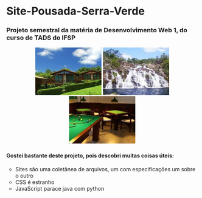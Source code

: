 # Site-Pousada-Serra-Verde
<h3 display="flex "aligh="center">Projeto semestral da matéria de Desenvolvimento Web 1, do curso de TADS do IFSP</h3>

<div display="flex" align="center">
<img aligh="left" height="125" src="https://raw.githubusercontent.com/MQ-J/Site-Pousada-Serra-Verde/main/midias/images/foto1.jpg"/>
<img aligh="left" height="125" src="https://raw.githubusercontent.com/MQ-J/Site-Pousada-Serra-Verde/main/midias/images/foto2.jpg"/>
<img aligh="left" height="125" src="https://raw.githubusercontent.com/MQ-J/Site-Pousada-Serra-Verde/main/midias/images/foto3.jpg"/>
</div>

<h4 aligh="left">Gostei bastante deste projeto, pois descobri muitas coisas úteis:</h4>
<ul type="circle">
  <li>Sites são uma coletânea de arquivos, um com especificações um sobre o outro</li>
  <li>CSS é estranho</li>
  <li>JavaScript parace java com python</li>
</ul>
